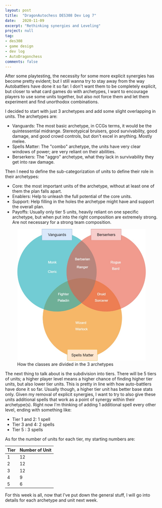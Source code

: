 ```yaml
---
layout: post
title:  "DragonAutochess DES308 Dev Log 7"
date:   2020-11-09
excerpt: "Rethinking synergies and Leveling"
project: null
tag:
- des308
- game design
- dev log
- AutoDragonchess
comments: false
---
```

After some playtesting, the necessity for some more explicit synergies has become pretty evident; but I still wanna try to stay away from the way Autobattlers have done it so far: I don't want them to be completely explicit, but closer to what card games do with archetypes, I want to encourage players to use some units together, but also not force them and let them experiment and find unorthodox combinations.

I decided to start with just 3 archetypes and add some slight overlapping in units. The archetypes are:

- Vanguards: The most basic archetype, in CCGs terms, it would be the quintessential midrange. Stereotypical bruisers, good survivability, good damage, and good crowd controls, but don't excel in anything. Mostly melee.
- Spells Matter: The "combo" archetype, the units have very clear windows of power; are very reliant on their abilities.
- Berserkers: The "aggro" archetype, what they lack in survivability they get into raw damage.

Then I need to define the sub-categorization of units to define their role in their archetypes:

- Core: the most important units of the archetype, without at least one of them the plan falls apart.
- Enablers: Help to unleash the full potential of the core units.
- Support: Help filling in the holes the archetype might have and support the overall plan.
- Payoffs: Usually only tier 5 units, heavily reliant on one specific archetype, but when put into the right composition are extremely strong. Are not necessary for a strong team composition.

<figure>
    <a href="/assets/img/archetypes_diagramm.jpg"><img src="/assets/img/archetypes_diagramm.jpg"></a>
    <figcaption>How the classes are divided in the 3 archetypes</figcaption>
</figure>

The next thing to talk about is the subdivision into tiers.
There will be 5 tiers of units; a higher player level means a higher chance of finding higher tier units, but also lower tier units. This is pretty in line with how auto-battlers have done it so far.
Usually though, a higher tier unit has better base stats only. Given my removal of explicit synergies, I want to try to also give these units additional spells that work as a point of synergy within their archetype(s).
Right now I'm thinking of adding 1 additional spell every other level, ending with something like:

- Tier 1 and 2: 1 spell
- Tier 3 and 4: 2 spells
- Tier 5 : 3 spells

As for the number of units for each tier, my starting numbers are:

|Tier|Number of Unit|
|---|---|
|1|12|
|2|12|
|3|12|
|4|9|
|5|6|

For this week is all, now that I've put down the general stuff, I will go into details for each archetype and unit next week.